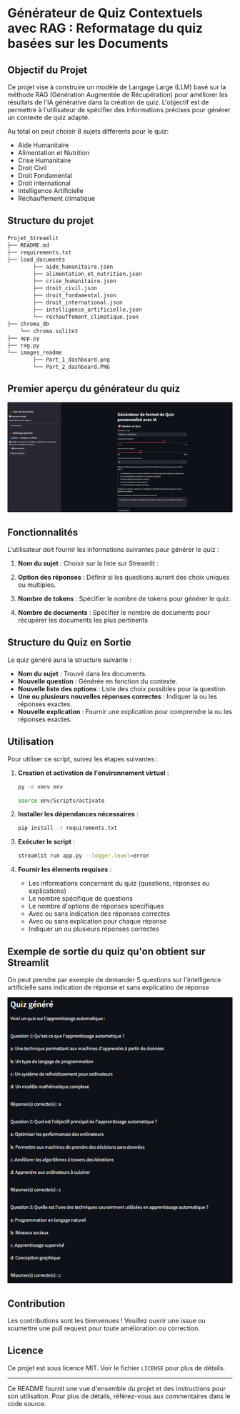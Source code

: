 # Générateur de Quiz Contextuels avec RAG : Reformatage du quiz basées sur les Documents

## Objectif du Projet

Ce projet vise à construire un modèle de Langage Large (LLM) basé sur la méthode RAG (Génération Augmentée de Récupération) pour améliorer les résultats de l'IA générative dans la création de quiz. L'objectif est de permettre à l'utilisateur de spécifier des informations précises pour générer un contexte de quiz adapté.

Au total on peut choisir 8 sujets différents pour le quiz:
- Aide Humanitaire 
- Alimentation et Nutrition 
- Crise Humanitaire
- Droit Civil
- Droit Fondamental
- Droit international
- Intelligence Artificielle
- Réchauffement climatique

## Structure du projet
```
Projet_Streamlit
├── README.md
├── requirements.txt
├── load_documents
        ├── aide_humanitaire.json
        ├── alimentation_et_nutrition.json
        ├── crise_humanitaire.json
        ├── droit_civil.json
        ├── droit_fondamental.json
        ├── droit_international.json
        ├── intelligence_artificielle.json
        └── réchauffement_climatique.json
├── chroma_db
    └── chroma.sqlite3
├── app.py
├── rag.py
└── images_readme
        ├── Part_1_dashboard.png
        └── Part_2_dashboard.PNG
```
## Premier aperçu du générateur du quiz

<img src="images_readme/interface_quiz.PNG"/>

## Fonctionnalités

L'utilisateur doit fournir les informations suivantes pour générer le quiz :

1. **Nom du sujet** : Choisir sur la liste sur Streamlit :

2. **Option des réponses** : Définir si les questions auront des choix uniques ou multiples.

3. **Nombre de tokens** : Spécifier le nombre de tokens pour générer le quiz.

4. **Nombre de documents** : Spécifier le nombre de documents pour récupérer les documents les plus pertinents

## Structure du Quiz en Sortie

Le quiz généré aura la structure suivante :

- **Nom du sujet** : Trouvé dans les documents.
- **Nouvelle question** : Générée en fonction du contexte.
- **Nouvelle liste des options** : Liste des choix possibles pour la question.
- **Une ou plusieurs nouvelles réponses correctes** : Indiquer la ou les réponses exactes.
- **Nouvelle explication** : Fournir une explication pour comprendre la ou les réponses exactes.

## Utilisation

Pour utiliser ce script, suivez les étapes suivantes :

1. **Creation et activation de l'environnement virtuel** :     
   ```bash
   py -m venv env
   ```

   ```bash
   source env/Scripts/activate
   ```

2. **Installer les dépendances nécessaires** : 
   ```bash
   pip install -r requirements.txt
   ```

3. **Exécuter le script** :
   ```bash
   streamlit run app.py --logger.level=error
   ```

4. **Fournir les élements requises** :
    - Les informations concernant du quiz (questions, réponses ou explications)
    - Le nombre spécifique de questions
    - Le nombre d'options de réponses spécifiques
    - Avec ou sans indication des réponses correctes
    - Avec ou sans explication pour chaque réponse
    - Indiquer un ou plusieurs réponses correctes

## Exemple de sortie du quiz qu'on obtient sur Streamlit 

On peut prendre par exemple de demander 5 questions sur l'intelligence artificielle sans indication de réponse et sans explicatino de réponse

<img src="images_readme/generate_quiz.PNG"/>

## Contribution

Les contributions sont les bienvenues ! Veuillez ouvrir une issue ou soumettre une pull request pour toute amélioration ou correction.

## Licence

Ce projet est sous licence MIT. Voir le fichier `LICENSE` pour plus de détails.

---

Ce README fournit une vue d'ensemble du projet et des instructions pour son utilisation. Pour plus de détails, référez-vous aux commentaires dans le code source.
